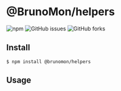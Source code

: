 
# @BrunoMon/helpers

![npm](https://img.shields.io/npm/v/@brunomon/helpers)
![GitHub issues](https://img.shields.io/github/issues/brunomon/helpers)
![GitHub forks](https://img.shields.io/github/forks/brunomon/helpers?style=flat-square)




## Install

```
$ npm install @brunomon/helpers
```

## Usage

```js
```
